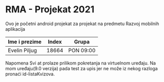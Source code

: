 # RMA - Projekat 2021
Ovo je početni android projekat za projekat na predmetu Razvoj mobilnih aplikacija


| Ime i prezime  | Index  | Grupa     |
|----------------|--------|-----------|
| Evelin Piljug  | 18664  | PON 09:00 |


Napomena
Svi at prolaze prilikom pokretanja na virtuelnom uređaju. Na mom uređaju(9.0 verzija) pada test za upis
jer ne može iz nekog razloga pronaći id-listaKvizova.
